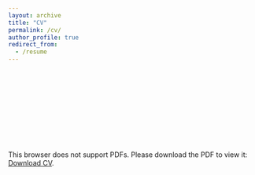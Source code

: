 ```yaml
---
layout: archive
title: "CV"
permalink: /cv/
author_profile: true
redirect_from:
  - /resume
---
```


<object data="/files/Resume-AliShahbaz-intl.pdf" type="application/pdf" width="700px" height="700px">
    <embed src="/files/Resume-AliShahbaz-intl.pdf">
        <p>This browser does not support PDFs. Please download the PDF to view it: <a href="/files/Resume-AliShahbaz-intl.pdf">Download CV</a>.</p>
    </embed>
</object>